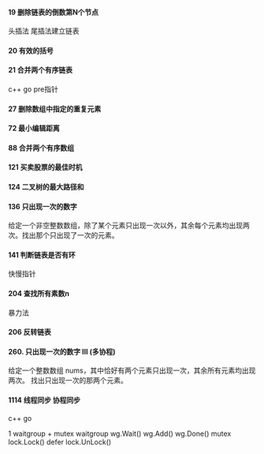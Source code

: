 
#### 19 删除链表的倒数第N个节点
头插法 尾插法建立链表 


#### 20 有效的括号

#### 21 合并两个有序链表
c++ go 
pre指针

#### 27 删除数组中指定的重复元素

#### 72 最小编辑距离

#### 88 合并两个有序数组

#### 121 买卖股票的最佳时机

#### 124 二叉树的最大路径和

#### 136 只出现一次的数字
给定一个非空整数数组，除了某个元素只出现一次以外，其余每个元素均出现两次。找出那个只出现了一次的元素。

#### 141 判断链表是否有环
快慢指针


#### 204 查找所有素数n
暴力法

#### 206 反转链表


#### 260. 只出现一次的数字 III  (多协程)
给定一个整数数组 nums，其中恰好有两个元素只出现一次，其余所有元素均出现两次。 找出只出现一次的那两个元素。


#### 1114  线程同步 协程同步
c++ go

1 waitgroup + mutex
waitgroup wg.Wait() wg.Add() wg.Done() 
mutex lock.Lock()  defer lock.UnLock()






